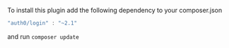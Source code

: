 To install this plugin add the following dependency to your composer.json

```js
"auth0/login" : "~2.1"
```

and run `composer update`
